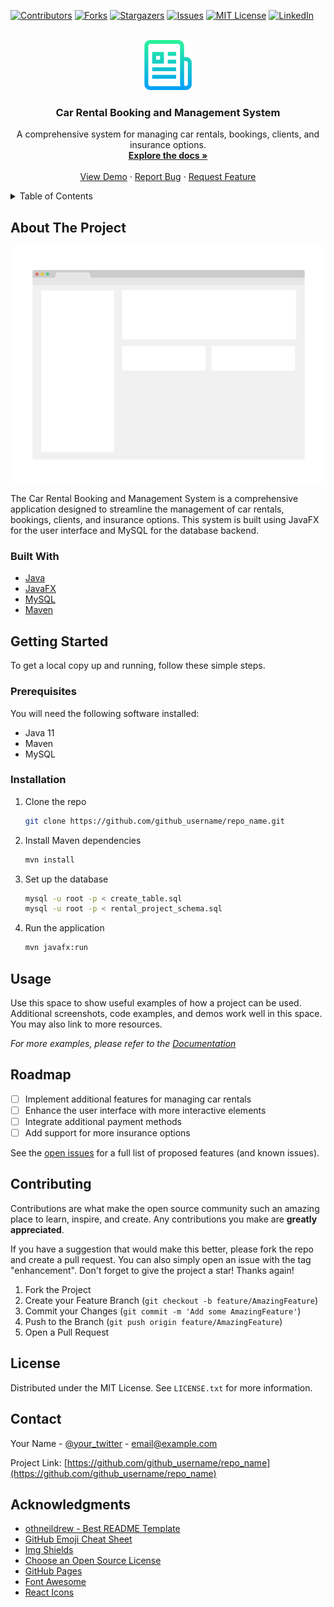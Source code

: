 <!-- Improved compatibility of back to top link: See: https://github.com/othneildrew/Best-README-Template/pull/73 -->
<a name="readme-top"></a>

<!-- PROJECT SHIELDS -->
[![Contributors][contributors-shield]][contributors-url]
[![Forks][forks-shield]][forks-url]
[![Stargazers][stars-shield]][stars-url]
[![Issues][issues-shield]][issues-url]
[![MIT License][license-shield]][license-url]
[![LinkedIn][linkedin-shield]][linkedin-url]

<!-- PROJECT LOGO -->
<br />
<div align="center">
  <a href="https://github.com/github_username/repo_name">
    <img src="images/logo.png" alt="Logo" width="80" height="80">
  </a>

  <h3 align="center">Car Rental Booking and Management System</h3>

  <p align="center">
    A comprehensive system for managing car rentals, bookings, clients, and insurance options.
    <br />
    <a href="https://github.com/github_username/repo_name"><strong>Explore the docs »</strong></a>
    <br />
    <br />
    <a href="https://github.com/github_username/repo_name">View Demo</a>
    ·
    <a href="https://github.com/github_username/repo_name/issues/new?labels=bug&template=bug-report---.md">Report Bug</a>
    ·
    <a href="https://github.com/github_username/repo_name/issues/new?labels=enhancement&template=feature-request---.md">Request Feature</a>
  </p>
</div>

<!-- TABLE OF CONTENTS -->
<details>
  <summary>Table of Contents</summary>
  <ol>
    <li>
      <a href="#about-the-project">About The Project</a>
      <ul>
        <li><a href="#built-with">Built With</a></li>
      </ul>
    </li>
    <li>
      <a href="#getting-started">Getting Started</a>
      <ul>
        <li><a href="#prerequisites">Prerequisites</a></li>
        <li><a href="#installation">Installation</a></li>
      </ul>
    </li>
    <li><a href="#usage">Usage</a></li>
    <li><a href="#roadmap">Roadmap</a></li>
    <li><a href="#contributing">Contributing</a></li>
    <li><a href="#license">License</a></li>
    <li><a href="#contact">Contact</a></li>
    <li><a href="#acknowledgments">Acknowledgments</a></li>
  </ol>
</details>

<!-- ABOUT THE PROJECT -->
## About The Project

[![Product Name Screen Shot][product-screenshot]](https://example.com)

The Car Rental Booking and Management System is a comprehensive application designed to streamline the management of car rentals, bookings, clients, and insurance options. This system is built using JavaFX for the user interface and MySQL for the database backend.

### Built With

* [Java](https://www.java.com/)
* [JavaFX](https://openjfx.io/)
* [MySQL](https://www.mysql.com/)
* [Maven](https://maven.apache.org/)

<!-- GETTING STARTED -->
## Getting Started

To get a local copy up and running, follow these simple steps.

### Prerequisites

You will need the following software installed:
* Java 11
* Maven
* MySQL

### Installation

1. Clone the repo
   ```sh
   git clone https://github.com/github_username/repo_name.git
   ```
2. Install Maven dependencies
   ```sh
   mvn install
   ```
3. Set up the database
   ```sh
   mysql -u root -p < create_table.sql
   mysql -u root -p < rental_project_schema.sql
   ```
4. Run the application
   ```sh
   mvn javafx:run
   ```

<!-- USAGE EXAMPLES -->
## Usage

Use this space to show useful examples of how a project can be used. Additional screenshots, code examples, and demos work well in this space. You may also link to more resources.

_For more examples, please refer to the [Documentation](https://example.com)_

<!-- ROADMAP -->
## Roadmap

- [ ] Implement additional features for managing car rentals
- [ ] Enhance the user interface with more interactive elements
- [ ] Integrate additional payment methods
- [ ] Add support for more insurance options

See the [open issues](https://github.com/github_username/repo_name/issues) for a full list of proposed features (and known issues).

<!-- CONTRIBUTING -->
## Contributing

Contributions are what make the open source community such an amazing place to learn, inspire, and create. Any contributions you make are **greatly appreciated**.

If you have a suggestion that would make this better, please fork the repo and create a pull request. You can also simply open an issue with the tag "enhancement".
Don't forget to give the project a star! Thanks again!

1. Fork the Project
2. Create your Feature Branch (`git checkout -b feature/AmazingFeature`)
3. Commit your Changes (`git commit -m 'Add some AmazingFeature'`)
4. Push to the Branch (`git push origin feature/AmazingFeature`)
5. Open a Pull Request

<!-- LICENSE -->
## License

Distributed under the MIT License. See `LICENSE.txt` for more information.

<!-- CONTACT -->
## Contact

Your Name - [@your_twitter](https://twitter.com/your_username) - email@example.com

Project Link: [https://github.com/github_username/repo_name](https://github.com/github_username/repo_name)

<!-- ACKNOWLEDGMENTS -->
## Acknowledgments

* [othneildrew - Best README Template](https://github.com/othneildrew/Best-README-Template)
* [GitHub Emoji Cheat Sheet](https://www.webpagefx.com/tools/emoji-cheat-sheet)
* [Img Shields](https://shields.io)
* [Choose an Open Source License](https://choosealicense.com)
* [GitHub Pages](https://pages.github.com)
* [Font Awesome](https://fontawesome.com)
* [React Icons](https://react-icons.github.io/react-icons)

<!-- MARKDOWN LINKS & IMAGES -->
[contributors-shield]: https://img.shields.io/github/contributors/github_username/repo_name.svg?style=for-the-badge
[contributors-url]: https://github.com/github_username/repo_name/graphs/contributors
[forks-shield]: https://img.shields.io/github/forks/github_username/repo_name.svg?style=for-the-badge
[forks-url]: https://github.com/github_username/repo_name/network/members
[stars-shield]: https://img.shields.io/github/stars/github_username/repo_name.svg?style=for-the-badge
[stars-url]: https://github.com/github_username/repo_name/stargazers
[issues-shield]: https://img.shields.io/github/issues/github_username/repo_name.svg?style=for-the-badge
[issues-url]: https://github.com/github_username/repo_name/issues
[license-shield]: https://img.shields.io/github/license/github_username/repo_name.svg?style=for-the-badge
[license-url]: https://github.com/github_username/repo_name/blob/master/LICENSE.txt
[linkedin-shield]: https://img.shields.io/badge/-LinkedIn-black.svg?style=for-the-badge&logo=linkedin&colorB=555
[linkedin-url]: https://linkedin.com/in/linkedin_username
[product-screenshot]: images/screenshot.png